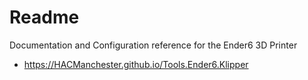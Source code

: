 # Readme

Documentation and Configuration reference for the Ender6 3D Printer

  * https://HACManchester.github.io/Tools.Ender6.Klipper
